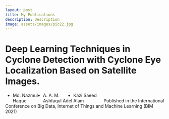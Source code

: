 ```yaml
---
layout: post
title: My Publications
description: Description
image: assets/images/pic22.jpg
---
```


<h1>Deep Learning Techniques in Cyclone Detection with Cyclone Eye Localization Based on Satellite Images.</h1>
<p><ul>
      <li style="width:20%; float:left;">Md. Nazmul Haque</li>
      <li style="width:20%; float:left;">A. A. M. Ashfaqul Adel</li>
      <li style="width:20%; float:left;">Kazi Saeed Alam</li>
</ul></p>
<br>
Published in the International Conference on Big Data, Internet of Things and Machine Learning (BIM 2021)